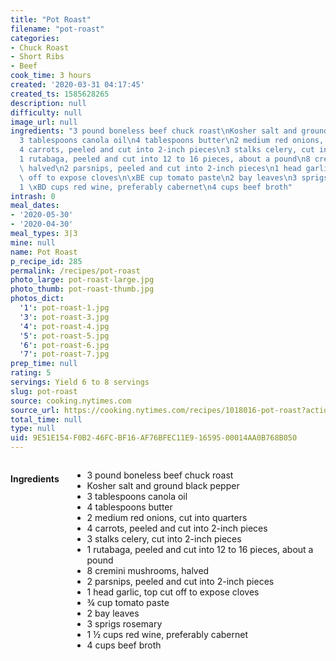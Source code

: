 ```yaml
---
title: "Pot Roast"
filename: "pot-roast"
categories:
- Chuck Roast
- Short Ribs
- Beef
cook_time: 3 hours
created: '2020-03-31 04:17:45'
created_ts: 1585628265
description: null
difficulty: null
image_url: null
ingredients: "3 pound boneless beef chuck roast\nKosher salt and ground black pepper\n\
  3 tablespoons canola oil\n4 tablespoons butter\n2 medium red onions, cut into quarters\n\
  4 carrots, peeled and cut into 2-inch pieces\n3 stalks celery, cut into 2-inch pieces\n\
  1 rutabaga, peeled and cut into 12 to 16 pieces, about a pound\n8 cremini mushrooms,\
  \ halved\n2 parsnips, peeled and cut into 2-inch pieces\n1 head garlic, top cut\
  \ off to expose cloves\n\xBE cup tomato paste\n2 bay leaves\n3 sprigs rosemary\n\
  1 \xBD cups red wine, preferably cabernet\n4 cups beef broth"
intrash: 0
meal_dates:
- '2020-05-30'
- '2020-04-30'
meal_types: 3|3
mine: null
name: Pot Roast
p_recipe_id: 285
permalink: /recipes/pot-roast
photo_large: pot-roast-large.jpg
photo_thumb: pot-roast-thumb.jpg
photos_dict:
  '1': pot-roast-1.jpg
  '3': pot-roast-3.jpg
  '4': pot-roast-4.jpg
  '5': pot-roast-5.jpg
  '6': pot-roast-6.jpg
  '7': pot-roast-7.jpg
prep_time: null
rating: 5
servings: Yield 6 to 8 servings
slug: pot-roast
source: cooking.nytimes.com
source_url: https://cooking.nytimes.com/recipes/1018016-pot-roast?action=click&module=Global%20Search%20Recipe%20Card&pgType=search&rank=2
total_time: null
type: null
uid: 9E51E154-F0B2-46FC-BF16-AF76BFEC11E9-16595-00014AA0B768B050
---
```

<div class="large-8 medium-7 columns" id="writeup">	</div><!-- #writeup -->
</div><!-- #row-one -->
<div class="row" id="row-two">	<div class="medium-4 small-5 columns" id="ingredients"><h4>Ingredients</h4><div class="box box-ingredients content"><ul>
<li>3 pound boneless beef chuck roast</li>
<li>Kosher salt and ground black pepper</li>
<li>3 tablespoons canola oil</li>
<li>4 tablespoons butter</li>
<li>2 medium red onions, cut into quarters</li>
<li>4 carrots, peeled and cut into 2-inch pieces</li>
<li>3 stalks celery, cut into 2-inch pieces</li>
<li>1 rutabaga, peeled and cut into 12 to 16 pieces, about a pound</li>
<li>8 cremini mushrooms, halved</li>
<li>2 parsnips, peeled and cut into 2-inch pieces</li>
<li>1 head garlic, top cut off to expose cloves</li>
<li>¾ cup tomato paste</li>
<li>2 bay leaves</li>
<li>3 sprigs rosemary</li>
<li>1 ½ cups red wine, preferably cabernet</li>
<li>4 cups beef broth</li>
</ul>
</div>	</div>	<div class="medium-6 small-7 columns" id="directions">	</div>